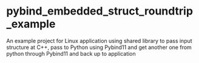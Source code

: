 # pybind_embedded_struct_roundtrip_example
An example project for Linux application using shared library to pass input structure at C++, pass to Python using Pybind11 and get another one from python through Pybind11 and back up to application
